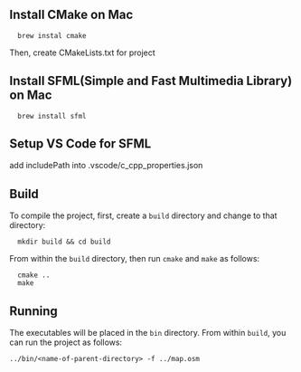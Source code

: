 ## Install CMake on Mac
```
  brew instal cmake
```
Then, create CMakeLists.txt for project

## Install SFML(Simple and Fast Multimedia Library) on Mac
``` 
  brew install sfml
```

## Setup VS Code for SFML
add includePath into .vscode/c_cpp_properties.json


## Build
To compile the project, first, create a `build` directory and change to that directory:
```
  mkdir build && cd build
```
From within the `build` directory, then run `cmake` and `make` as follows:
```
  cmake ..
  make
```
## Running
The executables will be placed in the `bin` directory. From within `build`, you can run the project as follows:
```
../bin/<name-of-parent-directory> -f ../map.osm
```